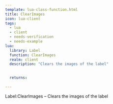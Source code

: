 ```yaml
---
template: lua-class-function.html
title: ClearImages
icon: lua-client
tags:
  - lua
  - client
  - needs-verification
  - needs-example
lua:
  library: Label
  function: ClearImages
  realm: client
  description: "Clears the images of the label"
  
  
  returns:
    
---
```


<div class="lua__search__keywords">
Label:ClearImages &#x2013; Clears the images of the label
</div>
